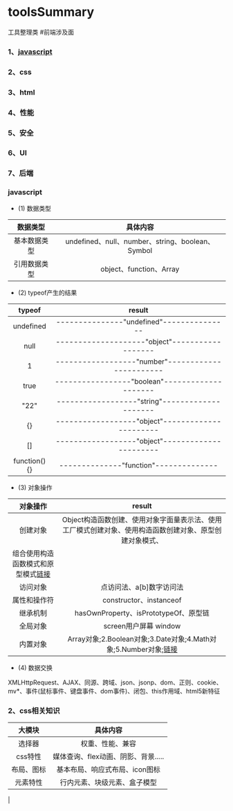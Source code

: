 # toolsSummary
工具整理类
#前端涉及面

### 1、[javascript](#)
### 2、css
### 3、html
### 4、性能
### 5、安全
### 6、UI
### 7、后端


### javascript

+ (1) 数据类型


|数据类型|具体内容|
|:-:|:-:|
|基本数据类型|undefined、null、number、string、boolean、Symbol|
|引用数据类型|object、function、Array|

+ (2) typeof产生的结果


|typeof|result|
|:-:|:-:|
|undefined|---------------"undefined"---------------|
|null|--------------------"object"------------------|
|1|------------------"number"-----------------------|
|true|-----------------"boolean"--------------------|
|"22"|------------------"string"--------------------|
|{}|------------------"object"----------------------|
|[]|------------------"object"----------------------|
|function(){}|--------------"function"--------------|

+ (3) 对象操作


|对象操作|result|
|:-:|:-:|
|创建对象|Object构造函数创建、使用对象字面量表示法、使用工厂模式创建对象、使用构造函数创建对象、原型创建对象模式、
组合使用构造函数模式和原型模式[链接](http://www.jb51.net/article/107012.htm)|
|访问对象|点访问法、a[b]数字访问法|
|属性和操作符|constructor、instanceof|
|继承机制|hasOwnProperty、isPrototypeOf、原型链|
|全局对象|screen用户屏幕 window|
|内置对象|Array对象;2.Boolean对象;3.Date对象;4.Math对象;5.Number对象;[链接](http://www.jb51.net/article/85831.htm)|

+ (4) 数据交换
 

 XMLHttpRequest、AJAX、同源、跨域、json、jsonp、dom、正则、cookie、mv*、事件(鼠标事件、键盘事件、dom事件)、闭包、this作用域、html5新特征


### 2、css相关知识

|大模块|具体内容|
|:-:|:-:|
|选择器|权重、性能、兼容|
|css特性|媒体查询、flex动画、阴影、背景.....|
|布局、图标|基本布局、响应式布局、icon图标|
|元素特性|行内元素、块级元素、盒子模型|
|